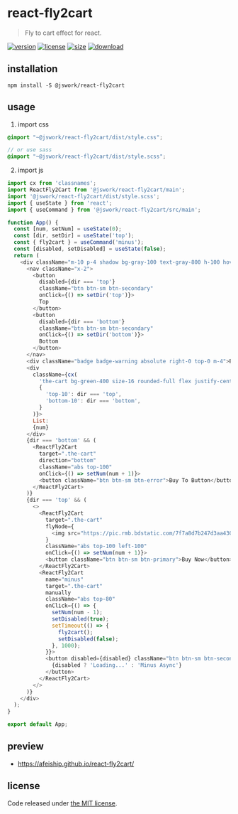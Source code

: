 # react-fly2cart
> Fly to cart effect for react.

[![version][version-image]][version-url]
[![license][license-image]][license-url]
[![size][size-image]][size-url]
[![download][download-image]][download-url]

## installation
```shell
npm install -S @jswork/react-fly2cart
```

## usage
1. import css
  ```scss
  @import "~@jswork/react-fly2cart/dist/style.css";

  // or use sass
  @import "~@jswork/react-fly2cart/dist/style.scss";
  ```
2. import js
  ```js
  import cx from 'classnames';
  import ReactFly2Cart from '@jswork/react-fly2cart/main';
  import '@jswork/react-fly2cart/dist/style.scss';
  import { useState } from 'react';
  import { useCommand } from '@jswork/react-fly2cart/src/main';

  function App() {
    const [num, setNum] = useState(0);
    const [dir, setDir] = useState('top');
    const { fly2cart } = useCommand('minus');
    const [disabled, setDisabled] = useState(false);
    return (
      <div className="m-10 p-4 shadow bg-gray-100 text-gray-800 h-100 hover:shadow-md transition-all">
        <nav className="x-2">
          <button
            disabled={dir === 'top'}
            className="btn btn-sm btn-secondary"
            onClick={() => setDir('top')}>
            Top
          </button>
          <button
            disabled={dir === 'bottom'}
            className="btn btn-sm btn-secondary"
            onClick={() => setDir('bottom')}>
            Bottom
          </button>
        </nav>
        <div className="badge badge-warning absolute right-0 top-0 m-4">Build Time: {BUILD_TIME}</div>
        <div
          className={cx(
            'the-cart bg-green-400 size-16 rounded-full flex justify-center items-center right-10 abs',
            {
              'top-10': dir === 'top',
              'bottom-10': dir === 'bottom',
            }
          )}>
          List:
          {num}
        </div>
        {dir === 'bottom' && (
          <ReactFly2Cart
            target=".the-cart"
            direction="bottom"
            className="abs top-100"
            onClick={() => setNum(num + 1)}>
            <button className="btn btn-sm btn-error">Buy To Button</button>
          </ReactFly2Cart>
        )}
        {dir === 'top' && (
          <>
            <ReactFly2Cart
              target=".the-cart"
              flyNode={
                <img src="https://pic.rmb.bdstatic.com/7f7a8d7b247d3aa430010f10a5765239.jpeg" />
              }
              className="abs top-100 left-100"
              onClick={() => setNum(num + 1)}>
              <button className="btn btn-sm btn-primary">Buy Now</button>
            </ReactFly2Cart>
            <ReactFly2Cart
              name="minus"
              target=".the-cart"
              manually
              className="abs top-80"
              onClick={() => {
                setNum(num - 1);
                setDisabled(true);
                setTimeout(() => {
                  fly2cart();
                  setDisabled(false);
                }, 1000);
              }}>
              <button disabled={disabled} className="btn btn-sm btn-secondary">
                {disabled ? 'Loading...' : 'Minus Async'}
              </button>
            </ReactFly2Cart>
          </>
        )}
      </div>
    );
  }

  export default App;
  ```

## preview
- https://afeiship.github.io/react-fly2cart/

## license
Code released under [the MIT license](https://github.com/afeiship/react-fly2cart/blob/master/LICENSE.txt).

[version-image]: https://img.shields.io/npm/v/@jswork/react-fly2cart
[version-url]: https://npmjs.org/package/@jswork/react-fly2cart

[license-image]: https://img.shields.io/npm/l/@jswork/react-fly2cart
[license-url]: https://github.com/afeiship/react-fly2cart/blob/master/LICENSE.txt

[size-image]: https://img.shields.io/bundlephobia/minzip/@jswork/react-fly2cart
[size-url]: https://github.com/afeiship/react-fly2cart/blob/master/dist/react-fly2cart.min.js

[download-image]: https://img.shields.io/npm/dm/@jswork/react-fly2cart
[download-url]: https://www.npmjs.com/package/@jswork/react-fly2cart
